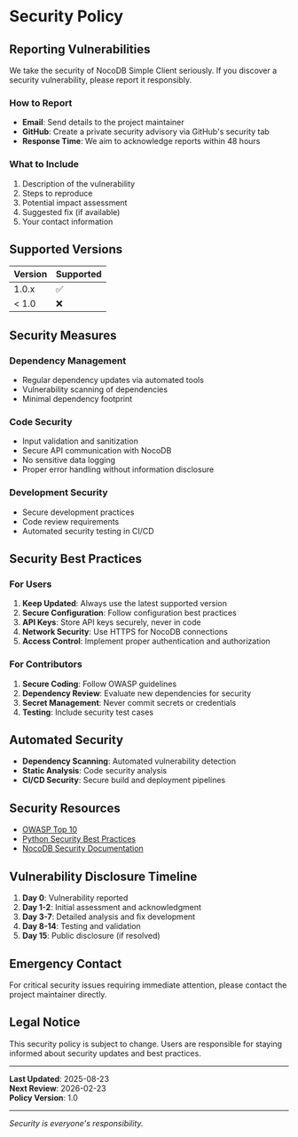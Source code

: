 # Security Policy

## Reporting Vulnerabilities

We take the security of NocoDB Simple Client seriously. If you discover a security vulnerability, please report it responsibly.

### How to Report

- **Email**: Send details to the project maintainer
- **GitHub**: Create a private security advisory via GitHub's security tab
- **Response Time**: We aim to acknowledge reports within 48 hours

### What to Include

1. Description of the vulnerability
2. Steps to reproduce
3. Potential impact assessment
4. Suggested fix (if available)
5. Your contact information

## Supported Versions

| Version | Supported          |
| ------- | ------------------ |
| 1.0.x   | :white_check_mark: |
| < 1.0   | :x:                |

## Security Measures

### Dependency Management
- Regular dependency updates via automated tools
- Vulnerability scanning of dependencies
- Minimal dependency footprint

### Code Security
- Input validation and sanitization
- Secure API communication with NocoDB
- No sensitive data logging
- Proper error handling without information disclosure

### Development Security
- Secure development practices
- Code review requirements
- Automated security testing in CI/CD

## Security Best Practices

### For Users
1. **Keep Updated**: Always use the latest supported version
2. **Secure Configuration**: Follow configuration best practices
3. **API Keys**: Store API keys securely, never in code
4. **Network Security**: Use HTTPS for NocoDB connections
5. **Access Control**: Implement proper authentication and authorization

### For Contributors
1. **Secure Coding**: Follow OWASP guidelines
2. **Dependency Review**: Evaluate new dependencies for security
3. **Secret Management**: Never commit secrets or credentials
4. **Testing**: Include security test cases

## Automated Security

- **Dependency Scanning**: Automated vulnerability detection
- **Static Analysis**: Code security analysis
- **CI/CD Security**: Secure build and deployment pipelines

## Security Resources

- [OWASP Top 10](https://owasp.org/www-project-top-ten/)
- [Python Security Best Practices](https://python.org/dev/security/)
- [NocoDB Security Documentation](https://docs.nocodb.com/)

## Vulnerability Disclosure Timeline

1. **Day 0**: Vulnerability reported
2. **Day 1-2**: Initial assessment and acknowledgment
3. **Day 3-7**: Detailed analysis and fix development
4. **Day 8-14**: Testing and validation
5. **Day 15**: Public disclosure (if resolved)

## Emergency Contact

For critical security issues requiring immediate attention, please contact the project maintainer directly.

## Legal Notice

This security policy is subject to change. Users are responsible for staying informed about security updates and best practices.

---

**Last Updated**: 2025-08-23  
**Next Review**: 2026-02-23  
**Policy Version**: 1.0

---

*Security is everyone's responsibility.*
